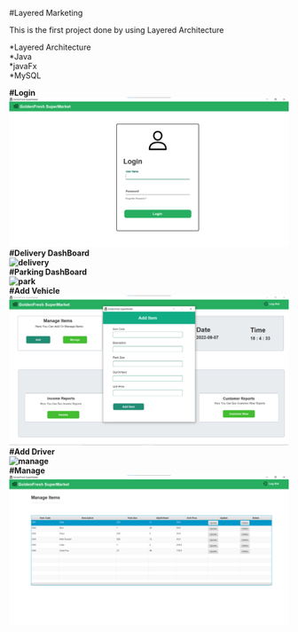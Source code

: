 #Layered Marketing<br>

This is the first project done by using Layered Architecture

*Layered Architecture<br>
*Java<br>
*javaFx<br>
*MySQL<br>

<b>#Login<br></b>
![login](src/assets/projects/login.png)<br>
<b>#Delivery DashBoard<br><b>
![delivery](src/assets/projects/dilivery.png)<br>
<b>#Parking DashBoard<br><b>
![park](src/assets/projects/park.png)<br>
<b>#Add Vehicle<br><b>
![add](src/assets/projects/add.png)<br>
<b>#Add Driver<br><b>
![manage](src/assets/projects/add%20driver.png)<br>
<b>#Manage<br></b>
![order](src/assets/projects/manage.png)



